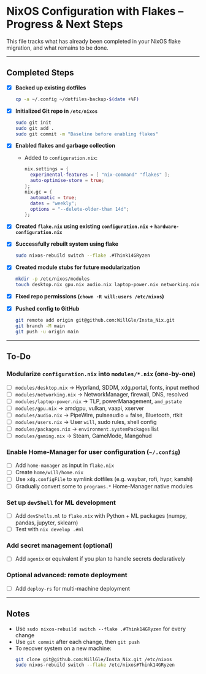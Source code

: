 # NixOS Configuration with Flakes – Progress & Next Steps

This file tracks what has already been completed in your NixOS flake migration, and what remains to be done.

---

## Completed Steps

- [x] **Backed up existing dotfiles**
  ```bash
  cp -a ~/.config ~/dotfiles-backup-$(date +%F)
  ```

- [x] **Initialized Git repo in `/etc/nixos`**
  ```bash
  sudo git init
  sudo git add .
  sudo git commit -m "Baseline before enabling flakes"
  ```

- [x] **Enabled flakes and garbage collection**
  - Added to `configuration.nix`:
    ```nix
    nix.settings = {
      experimental-features = [ "nix-command" "flakes" ];
      auto-optimise-store = true;
    };
    nix.gc = {
      automatic = true;
      dates = "weekly";
      options = "--delete-older-than 14d";
    };
    ```

- [x] **Created `flake.nix` using existing `configuration.nix` + `hardware-configuration.nix`**

- [x] **Successfully rebuilt system using flake**
  ```bash
  sudo nixos-rebuild switch --flake .#Think14GRyzen
  ```

- [x] **Created module stubs for future modularization**
  ```bash
  mkdir -p /etc/nixos/modules
  touch desktop.nix gpu.nix audio.nix laptop-power.nix networking.nix users.nix gaming.nix packages.nix
  ```

- [x] **Fixed repo permissions (`chown -R will:users /etc/nixos`)**

- [x] **Pushed config to GitHub**
  ```bash
  git remote add origin git@github.com:WillGle/Insta_Nix.git
  git branch -M main
  git push -u origin main
  ```

---

## To-Do

### Modularize `configuration.nix` into `modules/*.nix` (one-by-one)
- [ ] `modules/desktop.nix` → Hyprland, SDDM, xdg.portal, fonts, input method
- [ ] `modules/networking.nix` → NetworkManager, firewall, DNS, resolved
- [ ] `modules/laptop-power.nix` → TLP, powerManagement, `amd_pstate`
- [ ] `modules/gpu.nix` → amdgpu, vulkan, vaapi, xserver
- [ ] `modules/audio.nix` → PipeWire, pulseaudio = false, Bluetooth, rtkit
- [ ] `modules/users.nix` → User `will`, sudo rules, shell config
- [ ] `modules/packages.nix` → `environment.systemPackages` list
- [ ] `modules/gaming.nix` → Steam, GameMode, Mangohud

### Enable Home-Manager for user configuration (`~/.config`)
- [ ] Add `home-manager` as input in `flake.nix`
- [ ] Create `home/will/home.nix`
- [ ] Use `xdg.configFile` to symlink dotfiles (e.g. waybar, rofi, hypr, kanshi)
- [ ] Gradually convert some to `programs.*` Home-Manager native modules

### Set up `devShell` for ML development
- [ ] Add `devShells.ml` to `flake.nix` with Python + ML packages (numpy, pandas, jupyter, sklearn)
- [ ] Test with `nix develop .#ml`

### Add secret management (optional)
- [ ] Add `agenix` or equivalent if you plan to handle secrets declaratively

### Optional advanced: remote deployment
- [ ] Add `deploy-rs` for multi-machine deployment

---

## Notes

- Use `sudo nixos-rebuild switch --flake .#Think14GRyzen` for every change
- Use `git commit` after each change, then `git push`
- To recover system on a new machine:
  ```bash
  git clone git@github.com:WillGle/Insta_Nix.git /etc/nixos
  sudo nixos-rebuild switch --flake /etc/nixos#Think14GRyzen
  ```
